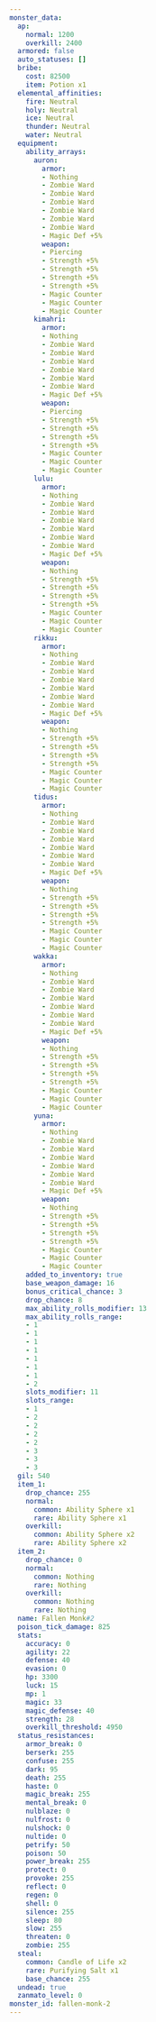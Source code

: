 ```yaml
---
monster_data:
  ap:
    normal: 1200
    overkill: 2400
  armored: false
  auto_statuses: []
  bribe:
    cost: 82500
    item: Potion x1
  elemental_affinities:
    fire: Neutral
    holy: Neutral
    ice: Neutral
    thunder: Neutral
    water: Neutral
  equipment:
    ability_arrays:
      auron:
        armor:
        - Nothing
        - Zombie Ward
        - Zombie Ward
        - Zombie Ward
        - Zombie Ward
        - Zombie Ward
        - Zombie Ward
        - Magic Def +5%
        weapon:
        - Piercing
        - Strength +5%
        - Strength +5%
        - Strength +5%
        - Strength +5%
        - Magic Counter
        - Magic Counter
        - Magic Counter
      kimahri:
        armor:
        - Nothing
        - Zombie Ward
        - Zombie Ward
        - Zombie Ward
        - Zombie Ward
        - Zombie Ward
        - Zombie Ward
        - Magic Def +5%
        weapon:
        - Piercing
        - Strength +5%
        - Strength +5%
        - Strength +5%
        - Strength +5%
        - Magic Counter
        - Magic Counter
        - Magic Counter
      lulu:
        armor:
        - Nothing
        - Zombie Ward
        - Zombie Ward
        - Zombie Ward
        - Zombie Ward
        - Zombie Ward
        - Zombie Ward
        - Magic Def +5%
        weapon:
        - Nothing
        - Strength +5%
        - Strength +5%
        - Strength +5%
        - Strength +5%
        - Magic Counter
        - Magic Counter
        - Magic Counter
      rikku:
        armor:
        - Nothing
        - Zombie Ward
        - Zombie Ward
        - Zombie Ward
        - Zombie Ward
        - Zombie Ward
        - Zombie Ward
        - Magic Def +5%
        weapon:
        - Nothing
        - Strength +5%
        - Strength +5%
        - Strength +5%
        - Strength +5%
        - Magic Counter
        - Magic Counter
        - Magic Counter
      tidus:
        armor:
        - Nothing
        - Zombie Ward
        - Zombie Ward
        - Zombie Ward
        - Zombie Ward
        - Zombie Ward
        - Zombie Ward
        - Magic Def +5%
        weapon:
        - Nothing
        - Strength +5%
        - Strength +5%
        - Strength +5%
        - Strength +5%
        - Magic Counter
        - Magic Counter
        - Magic Counter
      wakka:
        armor:
        - Nothing
        - Zombie Ward
        - Zombie Ward
        - Zombie Ward
        - Zombie Ward
        - Zombie Ward
        - Zombie Ward
        - Magic Def +5%
        weapon:
        - Nothing
        - Strength +5%
        - Strength +5%
        - Strength +5%
        - Strength +5%
        - Magic Counter
        - Magic Counter
        - Magic Counter
      yuna:
        armor:
        - Nothing
        - Zombie Ward
        - Zombie Ward
        - Zombie Ward
        - Zombie Ward
        - Zombie Ward
        - Zombie Ward
        - Magic Def +5%
        weapon:
        - Nothing
        - Strength +5%
        - Strength +5%
        - Strength +5%
        - Strength +5%
        - Magic Counter
        - Magic Counter
        - Magic Counter
    added_to_inventory: true
    base_weapon_damage: 16
    bonus_critical_chance: 3
    drop_chance: 8
    max_ability_rolls_modifier: 13
    max_ability_rolls_range:
    - 1
    - 1
    - 1
    - 1
    - 1
    - 1
    - 1
    - 2
    slots_modifier: 11
    slots_range:
    - 1
    - 2
    - 2
    - 2
    - 2
    - 3
    - 3
    - 3
  gil: 540
  item_1:
    drop_chance: 255
    normal:
      common: Ability Sphere x1
      rare: Ability Sphere x1
    overkill:
      common: Ability Sphere x2
      rare: Ability Sphere x2
  item_2:
    drop_chance: 0
    normal:
      common: Nothing
      rare: Nothing
    overkill:
      common: Nothing
      rare: Nothing
  name: Fallen Monk#2
  poison_tick_damage: 825
  stats:
    accuracy: 0
    agility: 22
    defense: 40
    evasion: 0
    hp: 3300
    luck: 15
    mp: 1
    magic: 33
    magic_defense: 40
    strength: 28
    overkill_threshold: 4950
  status_resistances:
    armor_break: 0
    berserk: 255
    confuse: 255
    dark: 95
    death: 255
    haste: 0
    magic_break: 255
    mental_break: 0
    nulblaze: 0
    nulfrost: 0
    nulshock: 0
    nultide: 0
    petrify: 50
    poison: 50
    power_break: 255
    protect: 0
    provoke: 255
    reflect: 0
    regen: 0
    shell: 0
    silence: 255
    sleep: 80
    slow: 255
    threaten: 0
    zombie: 255
  steal:
    common: Candle of Life x2
    rare: Purifying Salt x1
    base_chance: 255
  undead: true
  zanmato_level: 0
monster_id: fallen-monk-2
---
```

